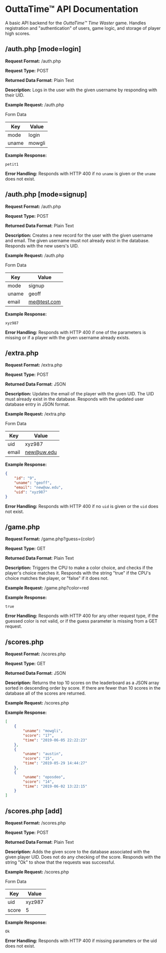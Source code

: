 # OuttaTime&trade; API Documentation
A basic API backend for the _OuttaTime&trade; Time Waster_ game. Handles registration and
"authentication" of users, game logic, and storage of player high scores.

## /auth.php    [mode=login]
**Request Format:** /auth.php

**Request Type:** POST

**Returned Data Format**: Plain Text

**Description:** Logs in the user with the given username by responding with their UID.


**Example Request:** /auth.php

Form Data

| Key | Value |
|-----|-------|
|mode |login  |
|uname|mowgli |

**Example Response:**

```
petit1
```

**Error Handling:** Responds with HTTP 400 if no `uname` is given or the `uname` does not exist.

## /auth.php    [mode=signup]
**Request Format:** /auth.php

**Request Type:** POST

**Returned Data Format**: Plain Text

**Description:** Creates a new record for the user with the given username and email. The given
username must not already exist in the database. Responds with the new users's UID.


**Example Request:** /auth.php

Form Data

| Key | Value |
|-----|-------|
|mode |signup |
|uname|geoff  |
|email|me@test.com|

**Example Response:**

```
xyz987
```

**Error Handling:** Responds with HTTP 400 if one of the parameters is missing or if a player with
the given username already exists.

## /extra.php
**Request Format:** /extra.php

**Request Type:** POST

**Returned Data Format**: JSON

**Description:** Updates the email of the player with the given UID. The UID must already exist in
the database. Responds with the updated user database entry in JSON format.


**Example Request:** /extra.php

Form Data

| Key | Value |
|-----|-------|
|uid  |xyz987 |
|email|new@uw.edu|

**Example Response:**

```json
{
    "id": "9",
    "uname": "geoff",
    "email": "new@uw.edu",
    "uid": "xyz987"
}
```

**Error Handling:** Responds with HTTP 400 if no `uid` is given or the `uid` does not exist.

## /game.php
**Request Format:** /game.php?guess={color}

**Request Type:** GET

**Returned Data Format**: Plain Text

**Description:** Triggers the CPU to make a color choice, and checks if the player's choice matches
it. Responds with the string "true" if the CPU's choice matches the player, or "false" if it does not.


**Example Request:** /game.php?color=red

**Example Response:**

```
true
```

**Error Handling:** Responds with HTTP 400 for any other request type, if the guessed color is not
valid, or if the guess parameter is missing from a GET request.

## /scores.php
**Request Format:** /scores.php

**Request Type:** GET

**Returned Data Format**: JSON

**Description:** Returns the top 10 scores on the leaderboard as a JSON array sorted in descending
order by score. If there are fewer than 10 scores in the database all of the scores are returned.


**Example Request:** /scores.php

**Example Response:**

```json
[
    {
        "uname": "mowgli",
        "score": "17",
        "time": "2019-06-05 22:22:23"
    },
    {
        "uname": "austin",
        "score": "15",
        "time": "2019-05-29 14:44:27"
    },
    {
        "uname": "oposdeo",
        "score": "14",
        "time": "2019-06-02 13:22:15"
    }
]
```

## /scores.php  [add]
**Request Format:** /scores.php

**Request Type:** POST

**Returned Data Format**: Plain Text

**Description:** Adds the given score to the database associated with the given player UID. Does not
do any checking of the score. Responds with the string "Ok" to show that the requests was
successful.


**Example Request:** /scores.php

Form Data

| Key | Value |
|-----|-------|
|uid  |xyz987 |
|score|5      |

**Example Response:**

```
Ok
```

**Error Handling:** Responds with HTTP 400 if missing parameters or the uid does not exist.
